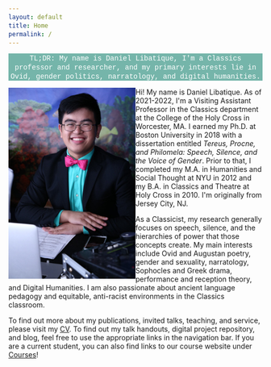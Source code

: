 ```yaml
---
layout: default
title: Home
permalink: /
---
```


<p align="center" style="background-color:#75b5aa; color:#FFFFFF;"><span style="font-family:Courier;">TL;DR: My name is Daniel Libatique, I'm a Classics professor and researcher, and my primary interests lie in Ovid, gender politics, narratology, and digital humanities.</span></p>

<img align="left" src="../images/headshot.jpg" style="float" width="50%">

Hi! My name is Daniel Libatique. As of 2021-2022, I'm a Visiting Assistant Professor in the Classics department at the College of the Holy Cross in Worcester, MA. I earned my Ph.D. at Boston University in 2018 with a dissertation entitled *Tereus, Procne, and Philomela: Speech, Silence, and the Voice of Gender*. Prior to that, I completed my M.A. in Humanities and Social Thought at NYU in 2012 and my B.A. in Classics and Theatre at Holy Cross in 2010. I'm originally from Jersey City, NJ.

As a Classicist, my research generally focuses on speech, silence, and the hierarchies of power that those concepts create. My main interests include Ovid and Augustan poetry, gender and sexuality, narratology, Sophocles and Greek drama, performance and reception theory, and Digital Humanities. I am also passionate about ancient language pedagogy and equitable, anti-racist environments in the Classics classroom.

To find out more about my publications, invited talks, teaching, and service, please visit my [CV](cv). To find out my talk handouts, digital project repository, and blog, feel free to use the appropriate links in the navigation bar. If you are a current student, you can also find links to our course website under [Courses](courses)!
